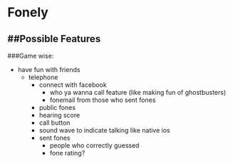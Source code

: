 Fonely
======

##Possible Features
-----
###Game wise:
- have fun with friends
    - telephone
        - connect with facebook
            - who ya wanna call feature (like making fun of ghostbusters)
            - fonemail from those who sent fones
        - public fones
        - hearing score
        - call button
        - sound wave to indicate talking like native ios
        - sent fones
            - people who correctly guessed
             - fone rating?